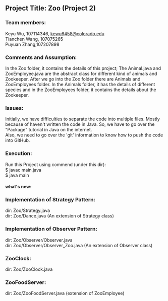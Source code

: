 ## Project Title: Zoo (Project 2)

### Team members:
Keyu Wu, 107114346, kewu6458@colorado.edu<br>
Tianchen Wang, 107075265<br>
Puyuan Zhang,107207898<br>

### Comments and Assumption:
In the Zoo folder, it contains the details of this project; The Animal.java and ZooEmployee.java are the abstract class for different kind of animals and Zookeeper. After we go into the Zoo folder there are Animals and ZooEmployees folder. In the Animals folder, it has the details of different species and in the ZooEmployees folder, it contains the details about the Zookeeper. <br>

### Issues:
Initially, we have difficulties to separate the code into multiple files. Mostly because of haven't written the code in Java. So, we have to go over the "Package" tutorial in Java on the internet. <br>
Also, we need to go over the 'git' information to know how to push the code into GitHub. <br>

### Execution:
Run this Project using commend (under this dir): <br>
$ javac main.java <br>
$ java main <br>


#### what's new:

### Implementation of Strategy Pattern:
dir: Zoo/Strategy.java<br>
dir: Zoo/Dance.java (An extension of Strategy class)<br>

### Implementation of Observer Pattern:
dir: Zoo/Observer/Observer.java<br>
dir: Zoo/Observer/Observer_Zoo.java (An extension of Observer class)<br>

### ZooClock:
dir: Zoo/ZooClock.java<br>

### ZooFoodServer:
dir: Zoo/ZooFoodServer.java (extension of ZooEmployee)<br>
